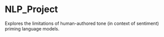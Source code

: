 # NLP_Project
Explores the limitations of human-authored tone (in context of sentiment) priming language models.
